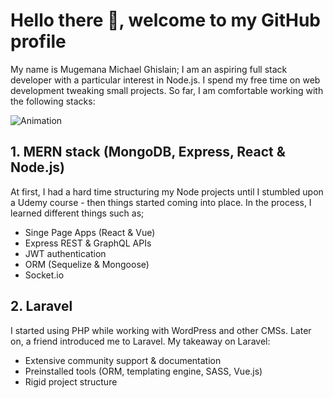 # Hello there :wave:, welcome to my GitHub profile
My name is Mugemana Michael Ghislain; I am an aspiring full stack developer with a particular interest in Node.js. I spend my free time on web development tweaking small projects. So far, I am comfortable working with the following stacks:

![Animation](js-animation.gif)

## 1. MERN stack (MongoDB, Express, React & Node.js)
At first, I had a hard time structuring my Node projects until I stumbled upon a Udemy course - then things started coming into place. In the process, I learned different things such as;

- Singe Page Apps (React & Vue)
- Express REST & GraphQL APIs
- JWT authentication
- ORM (Sequelize & Mongoose)
- Socket.io

## 2. Laravel
I started using PHP while working with WordPress and other CMSs. Later on, a friend introduced me to Laravel. My takeaway on Laravel:

- Extensive community support & documentation
- Preinstalled tools (ORM, templating engine, SASS, Vue.js)
- Rigid project structure
